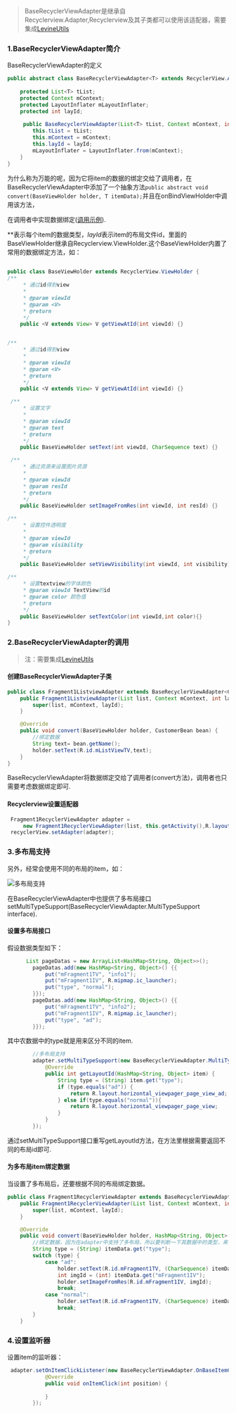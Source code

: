 > BaseRecyclerViewAdapter是继承自Recyclerview.Adapter,Recyclerview及其子类都可以使用该适配器，需要集成[LevineUtils](/zh-cn/Android/LevineUtils/README)

### 1.BaseRecyclerViewAdapter简介

BaseRecyclerViewAdapter的定义

```java
public abstract class BaseRecyclerViewAdapter<T> extends RecyclerView.Adapter<BaseViewHolder> {
    
    protected List<T> tList;
    protected Context mContext;
    protected LayoutInflater mLayoutInflater;
    protected int layId;
    
     public BaseRecyclerViewAdapter(List<T> tList, Context mContext, int layId) {
        this.tList = tList;
        this.mContext = mContext;
        this.layId = layId;
        mLayoutInflater = LayoutInflater.from(mContext);
    }
}
```

为什么称为万能的呢，因为它将item的数据的绑定交给了调用者，在BaseRecyclerViewAdapter中添加了一个抽象方法```public abstract void convert(BaseViewHolder holder, T itemData);```并且在onBindViewHolder中调用该方法，

在调用者中实现数据绑定([调用示例](#adapter)).

*<T>*表示每个item的数据类型，*layId*表示item的布局文件id，里面的BaseViewHolder继承自Recyclerview.ViewHolder.这个BaseViewHolder内置了常用的数据绑定方法，如：

```java
 
public class BaseViewHolder extends RecyclerView.ViewHolder {
/**
     * 通过id得到view
     *
     * @param viewId
     * @param <V>
     * @return
     */
    public <V extends View> V getViewAtId(int viewId) {}  


/**
     * 通过id得到view
     *
     * @param viewId
     * @param <V>
     * @return
     */
    public <V extends View> V getViewAtId(int viewId) {}

 /**
     * 设置文字
     *
     * @param viewId
     * @param text
     * @return
     */
    public BaseViewHolder setText(int viewId, CharSequence text) {}

 /**
     * 通过资源来设置图片资源
     *
     * @param viewId
     * @param resId
     * @return
     */
    public BaseViewHolder setImageFromRes(int viewId, int resId) {}

/**
     * 设置控件透明度
     *
     * @param viewId
     * @param visibility
     * @return
     */
    public BaseViewHolder setViewVisibility(int viewId, int visibility) {}

/**
     * 设置textview的字体颜色
     * @param viewId TextView的id
     * @param color 颜色值
     * @return
     */
    public BaseViewHolder setTextColor(int viewId,int color){}
}
```

### 2.BaseRecyclerViewAdapter的调用

> 注：需要集成[LevineUtils](/zh-cn/Android/LevineUtils/README)

####  <span id="adapter">创建BaseRecyclerViewAdapter子类</span>

```java
public class Fragment1ListviewAdapter extends BaseRecyclerViewAdapter<CustomerBean> {
    public Fragment1ListviewAdapter(List list, Context mContext, int layId) {
        super(list, mContext, layId);
    }

    @Override
    public void convert(BaseViewHolder holder, CustomerBean bean) {
        //绑定数据
        String text= bean.getName();
        holder.setText(R.id.mListViewTV,text);
    }
}
```

BaseRecyclerViewAdapter将数据绑定交给了调用者(convert方法)，调用者也只需要考虑数据绑定即可.

#### Recyclerview设置适配器

```java
 Fragment1RecyclerViewAdapter adapter = 
     new Fragment1RecyclerViewAdapter(list, this.getActivity(),R.layout.horizontal_viewpager_page_view);
 recyclerView.setAdapter(adapter);
```

### 3.多布局支持

另外，经常会使用不同的布局的item，如：

![多布局支持](../../../_media/imgs/webp)

在BaseRecyclerViewAdapter中也提供了多布局接口setMultiTypeSupport(BaseRecyclerViewAdapter.MultiTypeSupport<T> interface).

#### 设置多布局接口

假设数据类型如下：

```java
	  List pageDatas = new ArrayList<HashMap<String, Object>>();
        pageDatas.add(new HashMap<String, Object>() {{
            put("mFragment1TV", "info1");
            put("mFragment1IV", R.mipmap.ic_launcher);
            put("type", "normal");
        }});
        pageDatas.add(new HashMap<String, Object>() {{
            put("mFragment1TV", "info2");
            put("mFragment1IV", R.mipmap.ic_launcher);
            put("type", "ad");
        }});
```

其中农数据中的type就是用来区分不同的item.

```java
		//多布局支持
        adapter.setMultiTypeSupport(new BaseRecyclerViewAdapter.MultiTypeSupport<HashMap<String, Object>>() {
            @Override
            public int getLayoutId(HashMap<String, Object> item) {
                String type = (String) item.get("type");
                if (type.equals("ad")) {
                    return R.layout.horizontal_viewpager_page_view_ad;
                } else if(type.equals("normal")){
                    return R.layout.horizontal_viewpager_page_view;
                }
            }
        });
```

通过setMultiTypeSupport接口重写getLayoutId方法，在方法里根据需要返回不同的布局id即可.

#### 为多布局item绑定数据

当设置了多布局后，还要根据不同的布局绑定数据。

```java
public class Fragment1RecyclerViewAdapter extends BaseRecyclerViewAdapter<HashMap<String, Object>> {
    public Fragment1RecyclerViewAdapter(List list, Context mContext, int layId) {
        super(list, mContext, layId);
    }

    @Override
    public void convert(BaseViewHolder holder, HashMap<String, Object> itemData) {
        //绑定数据，因为在adapter中支持了多布局，所以要判断一下其数据中的类型，来判断使用的是哪一个布局文件
        String type = (String) itemData.get("type");
        switch (type) {
            case "ad":
                holder.setText(R.id.mFragment1TV, (CharSequence) itemData.get("mFragment1TV"));
                int imgId = (int) itemData.get("mFragment1IV");
                holder.setImageFromRes(R.id.mFragment1IV, imgId);
                break;
            case "normal":
               	holder.setText(R.id.mFragment1TV, (CharSequence) itemData.get("mFragment1TV"));
                break;
        }
    }
```



### 4.设置监听器

设置item的监听器：

```java
 adapter.setOnItemClickListener(new BaseRecyclerViewAdapter.OnBaseItemClickListener() {
            @Override
            public void onItemClick(int position) {
               
            }
        });
```

